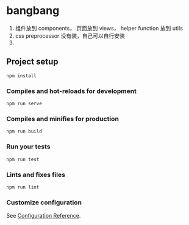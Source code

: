 # bangbang

1. 组件放到 components， 页面放到 views， helper function 放到 utils
2. css preprocessor 没有装，自己可以自行安装
3. 

## Project setup
```
npm install
```

### Compiles and hot-reloads for development
```
npm run serve
```

### Compiles and minifies for production
```
npm run build
```

### Run your tests
```
npm run test
```

### Lints and fixes files
```
npm run lint
```

### Customize configuration
See [Configuration Reference](https://cli.vuejs.org/config/).
